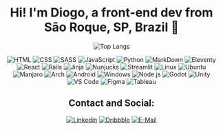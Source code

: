 
<div align=center>
  
  # Hi! I'm Diogo, a front-end dev from São Roque, SP, Brazil 🍇
  
  ![Top Langs](https://github-readme-stats.vercel.app/api/top-langs/?username=coheleth?theme=gruvbox)

  ![HTML](https://img.shields.io/badge/HTML-E34F26?style=for-the-badge&logo=html5&logoColor=white)
  ![CSS](https://img.shields.io/badge/CSS-1572B6?&style=for-the-badge&logo=css3&logoColor=white)
  ![SASS](https://img.shields.io/badge/Sass-CC6699?style=for-the-badge&logo=sass&logoColor=white)
  ![JavaScript](https://img.shields.io/badge/JavaScript-F7DF1E?style=for-the-badge&logo=javascript&logoColor=black)
  ![Python](https://img.shields.io/badge/Python-3776AB?style=for-the-badge&logo=python&logoColor=white)
  ![MarkDown](https://img.shields.io/badge/Markdown-000000?style=for-the-badge&logo=markdown&logoColor=white)
  ![Eleventy](https://img.shields.io/badge/11ty-000000?style=for-the-badge&logo=eleventy&logoColor=white)
  ![React](https://img.shields.io/badge/React-61DAFB?style=for-the-badge&logo=react&logoColor=black)
  ![Rails](https://img.shields.io/badge/Rails-CC0000?style=for-the-badge&logo=ruby-on-rails&logoColor=white)
  ![Jinja](https://img.shields.io/badge/Jinja-red?style=for-the-badge&logo=jinja&logoColor=white)
  ![Nunjucks](https://img.shields.io/badge/Nunjucks-35BF5C?style=for-the-badge&logo=nunjucks&logoColor=white)
  ![Streamlit](https://img.shields.io/badge/Streamlit-CC0000?style=for-the-badge&logo=streamlit&logoColor=white)
  ![Linux](https://img.shields.io/badge/Linux-FCC624?style=for-the-badge&logo=linux&logoColor=black)
  ![Ubuntu](https://img.shields.io/badge/Ubuntu-E95420?style=for-the-badge&logo=ubuntu&logoColor=white)
  ![Manjaro](https://img.shields.io/badge/Manjaro-35BF5C?style=for-the-badge&logo=manjaro&logoColor=white)
  ![Arch](https://img.shields.io/badge/Arch-1793D1?style=for-the-badge&logo=arch-linux&logoColor=white)
  ![Android](https://img.shields.io/badge/Android-3DDC84?style=for-the-badge&logo=android&logoColor=white)
  ![Windows](https://img.shields.io/badge/Windows-0078D6?style=for-the-badge&logo=windows&logoColor=white)
  ![Node.js](https://img.shields.io/badge/Node.js-43853D?style=for-the-badge&logo=node.js&logoColor=white)
  ![Godot](https://img.shields.io/badge/Godot-4588b9?style=for-the-badge&logo=godotengine&logoColor=white)
  ![Unity](https://img.shields.io/badge/Unity-100000?style=for-the-badge&logo=unity&logoColor=white)
  ![VS Code](https://img.shields.io/badge/VS_Code-0078D4?style=for-the-badge&logo=visual%20studio%20code&logoColor=white)
  ![Figma](https://img.shields.io/badge/Figma-5551ff?style=for-the-badge&logo=figma&logoColor=white)
  ![Tableau](https://img.shields.io/badge/Tableau-E34F26?style=for-the-badge&logo=tableau&logoColor=white)

  ## Contact and Social:

  [![Linkedin](https://img.shields.io/badge/LinkedIn-0077B5?style=for-the-badge&logo=linkedin&logoColor=white)](https://www.linkedin.com/in/diogo-piccirillo/)
  [![Dribbble](https://img.shields.io/badge/Dribbble-EA4C89?style=for-the-badge&logo=dribbble&logoColor=white)](https://dribbble.com/deogop)
  [![E-Mail](https://img.shields.io/badge/EMail-D14836?style=for-the-badge&logo=gmail&logoColor=white)](mailto:diogopiccirillo@gmail.com)

</div>

